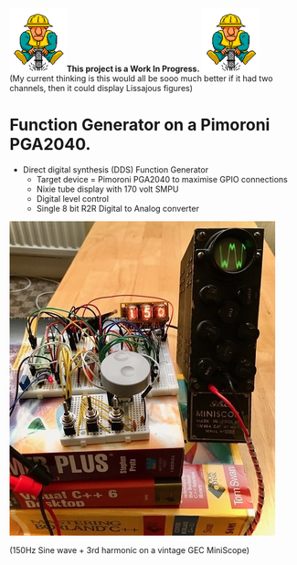 ![alt text](https://github.com/oddwires/RP2040/blob/master/Function%20Generator/Images/work-in-progress.gif)****This project is a Work In Progress.****
![alt text](https://github.com/oddwires/RP2040/blob/master/Function%20Generator/Images/work-in-progress.gif)  
(My current thinking is this would all be sooo much better if it had two channels, then it could display Lissajous figures)
# Function Generator on a Pimoroni PGA2040. #

* Direct digital synthesis (DDS) Function Generator
  * Target device = Pimoroni PGA2040 to maximise GPIO connections
  * Nixie tube display with 170 volt SMPU
  * Digital level control
  * Single 8 bit R2R Digital to Analog converter

![Hardware](https://github.com/oddwires/RP2040/blob/master/Function%20Generator/Images/FunctionGenerator.jpg)

(150Hz Sine wave + 3rd harmonic on a vintage GEC MiniScope)
